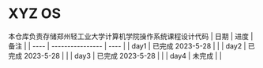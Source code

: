 # XYZ OS

本仓库负责存储郑州轻工业大学计算机学院操作系统课程设计代码
| 日期 | 进度 | 备注 |
| ---- | ---------------- | ---- |
| day1 | 已完成 2023-5-28 |      |
| day2 | 已完成 2023-5-28 |      |
| day3 | 已完成 2023-5-28          |      |
| day4 | 未完成           |      |

